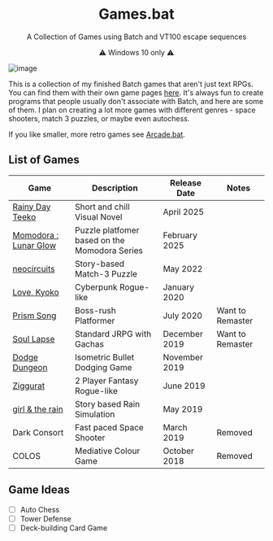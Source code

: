 <h1 align="center">Games.bat</h1>

<p align="center">A Collection of Games using Batch and VT100 escape sequences</p>
<p align="center">⚠️ Windows 10 only ⚠️</p>

![image](https://i.imgur.com/JPwRNhu.png)

This is a collection of my finished Batch games that aren't just text RPGs. You can find them with their own game pages [here](https://lowsun.itch.io/). It's always fun to create programs that people usually don't associate with Batch, and here are some of them. I plan on creating a lot more games with different genres - space shooters, match 3 puzzles, or maybe even autochess.

If you like smaller, more retro games see [Arcade.bat](https://github.com/thelowsunoverthemoon/Arcade.bat).

## List of Games
Game | Description | Release Date|Notes|
--- | --- | --- | --- |
[Rainy Day Teeko](RainyDayTeeko)|  Short and chill Visual Novel| April 2025 ||
[Momodora : Lunar Glow](https://github.com/thelowsunoverthemoon/MomodoraLunarGlow)|  Puzzle platfomer based on the Momodora Series| February 2025 ||
[neocircuits](neocircuits)|   Story-based Match-3 Puzzle| May 2022 ||
[Love, Kyoko](LoveKyoko)|  Cyberpunk Rogue-like| January 2020 ||
[Prism Song](PrismSong)|   Boss-rush Platformer| July 2020 |Want to Remaster|
[Soul Lapse](SoulLapse)|  Standard JRPG with Gachas| December 2019 |Want to Remaster|
[Dodge Dungeon](DodgeDungeon)|  Isometric Bullet Dodging Game| November 2019 ||
[Ziggurat](Ziggurat)|  2 Player Fantasy Rogue-like| June 2019 ||
[girl & the rain](girl&therain)|  Story based Rain Simulation| May 2019 ||
Dark Consort|  Fast paced Space Shooter|March 2019 |Removed|
COLOS|  Mediative Colour Game | October 2018 |Removed|

## Game Ideas
- [ ] Auto Chess
- [ ] Tower Defense
- [ ] Deck-building Card Game
